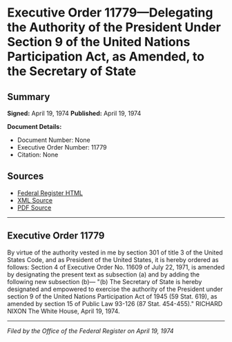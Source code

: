 # Executive Order 11779—Delegating the Authority of the President Under Section 9 of the United Nations Participation Act, as Amended, to the Secretary of State

## Summary

**Signed:** April 19, 1974
**Published:** April 19, 1974

**Document Details:**
- Document Number: None
- Executive Order Number: 11779
- Citation: None

## Sources
- [Federal Register HTML](https://www.presidency.ucsb.edu/documents/executive-order-11779-delegating-the-authority-the-president-under-section-9-the-united)
- [XML Source](None)
- [PDF Source](None)

---

## Executive Order 11779

By virtue of the authority vested in me by section 301 of title 3 of the United States Code, and as President of the United States, it is hereby ordered as follows:
Section 4 of Executive Order No. 11609 of July 22, 1971, is amended by designating the present text as subsection (a) and by adding the following new subsection (b)—
"(b) The Secretary of State is hereby designated and empowered to exercise the authority of the President under section 9 of the United Nations Participation Act of 1945 (59 Stat. 619), as amended by section 15 of Public Law 93-126 (87 Stat. 454-455)."
RICHARD NIXON
The White House,
April 19, 1974.

---

*Filed by the Office of the Federal Register on April 19, 1974*
